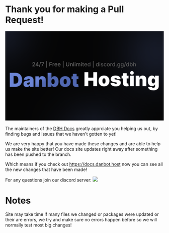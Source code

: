 # Thank you for making a Pull Request!

[![DanBot Hosting](https://raw.githubusercontent.com/DanBot-Hosting-Custom/.github/refs/heads/main/DanBot-Hosting-Banner-New.png)](https://danbot.host)

The maintainers of the [DBH Docs](https://github.com/DanBot-Hosting/DBH-Docs) greatly apprciate you helping us out, by finding bugs and issues that we haven't gotten to yet!

We are very happy that you have made these changes and are able to help us make the site better! Our docs site updates right away after something has been pushed to the branch.

Which means if you check out https://docs.danbot.host now you can see all the new changes that have been made!

For any questions join our discord server:
[![](https://dcbadge.limes.pink/api/server/https://discord.gg/dbh?style=flat-square)](https://discord.gg/dbh)

# Notes
Site may take time if many files we changed or packages were updated or their are errors, we try and make sure no errors happen before so we will normally test most big changes!
